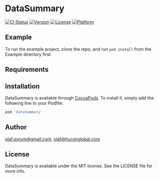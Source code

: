 # DataSummary

[![CI Status](http://img.shields.io/travis/olaf.ovrum@gmail.com/DataSummary.svg?style=flat)](https://travis-ci.org/olaf.ovrum@gmail.com/DataSummary)
[![Version](https://img.shields.io/cocoapods/v/DataSummary.svg?style=flat)](http://cocoapods.org/pods/DataSummary)
[![License](https://img.shields.io/cocoapods/l/DataSummary.svg?style=flat)](http://cocoapods.org/pods/DataSummary)
[![Platform](https://img.shields.io/cocoapods/p/DataSummary.svg?style=flat)](http://cocoapods.org/pods/DataSummary)

## Example

To run the example project, clone the repo, and run `pod install` from the Example directory first.

## Requirements

## Installation

DataSummary is available through [CocoaPods](http://cocoapods.org). To install
it, simply add the following line to your Podfile:

```ruby
pod 'DataSummary'
```

## Author

olaf.ovrum@gmail.com, olaf@huconglobal.com

## License

DataSummary is available under the MIT license. See the LICENSE file for more info.
